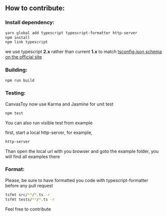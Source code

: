 ## How to contribute:

### Install dependency:

```bash
yarn global add typescript typescript-formatter http-server
npm install
npm link typescript
```

we use typescript **2.x** rather than current **1.x** to match [tsconfig.json schema on the official site](http://json.schemastore.org/tsconfig)


### Building:

```bash
npm run build
```

### Testing:

CanvasToy now use Karma and Jasmine for unit test

```bash
npm test
```
You can also run visible test from example

first, start a local http-server, for example,

```bash
http-server
```

Than open the local url with you browser and goto the example folder, you will find all examples there

### Format:

Please, be sure to have formatted you code with typescript-formatter before any pull request

```bash
tsfmt src/**/*.ts -r
tsfmt tests/**/*.ts -r
```



Feel free to contribute
